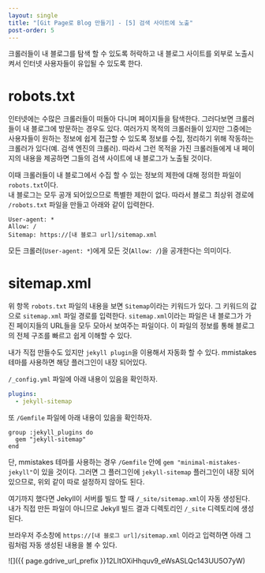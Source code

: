 ```yaml
---
layout: single
title: "[Git Page로 Blog 만들기] - [5] 검색 사이트에 노출"
post-order: 5
---
```


크롤러들이 내 블로그를 탐색 할 수 있도록 허락하고 내 블로그 사이트를 외부로 노출시켜서 인터넷 사용자들이 유입될 수 있도록 한다.

# robots.txt

인터넷에는 수많은 크롤러들이 떠돌아 다니며 페이지들을 탐색한다. 그러다보면 크롤러들이 내 블로그에 방문하는 경우도 있다. 여러가지 목적의 크롤러들이 있지만 그중에는 사용자들이 원하는 정보에 쉽게 접근할 수 있도록 정보를 수집, 정리하기 위해 작동하는 크롤러가 있다(예. 검색 엔진의 크롤러). 따라서 그런 목적을 가진 크롤러들에게 내 페이지의 내용을 제공하면 그들의 검색 사이트에 내 블로그가 노출될 것이다.

이때 크롤러들이 내 블로그에서 수집 할 수 있는 정보의 제한에 대해 정의한 파일이 `robots.txt`이다.<br/>
내 블로그는 모두 공개 되어있으므로 특별한 제한이 없다. 따라서 블로그 최상위 경로에 `/robots.txt` 파일을 만들고 아래와 같이 입력한다.

```
User-agent: *
Allow: /
Sitemap: https://[내 블로그 url]/sitemap.xml
```

모든 크롤러(`User-agent: *`)에게 모든 것(`Allow: /`)을 공개한다는 의미이다.

# sitemap.xml

위 항목 `robots.txt` 파일의 내용을 보면 `Sitemap`이라는 키워드가 있다. 그 키워드의 값으로 `sitemap.xml` 파일 경로를 입력한다. `sitemap.xml`이라는 파일은 내 블로그가 가진 페이지들의 URL들을 모두 모아서 보여주는 파일이다. 이 파일의 정보를 통해 블로그의 전체 구조를 빠르고 쉽게 이해할 수 있다.

내가 직접 만들수도 있지만 `jekyll plugin`을 이용해서 자동화 할 수 있다. mmistakes 테마를 사용하면 해당 플러그인이 내장 되어있다.

`/_config.yml` 파일에 아래 내용이 있음을 확인하자.

```yml
plugins:
  - jekyll-sitemap
```

또 `/Gemfile` 파일에 아래 내용이 있음을 확인하자.<br/>

```gemfile
group :jekyll_plugins do
  gem "jekyll-sitemap"
end
```

단, mmistakes 테마를 사용하는 경우 `/Gemfile` 안에 `gem "minimal-mistakes-jekyll"`이 있을 것이다. 그러면 그 플러그인에 `jekyll-sitemap` 플러그인이 내장 되어있으므로, 위외 같이 따로 설정하지 않아도 된다.

여기까지 했다면 Jekyll이 서버를 빌드 할 때 `/_site/sitemap.xml`이 자동 생성된다. 내가 직접 만든 파일이 아니므로 Jekyll 빌드 결과 디렉토리인 `/_site` 디렉토리에 생성된다.

브라우저 주소창에 `https://[내 블로그 url]/sitemap.xml` 이라고 입력하면 아래 그림처럼 자동 생성된 내용을 볼 수 있다.

![]({{ page.gdrive_url_prefix }}12LItOXiHhquv9_eWsASLQc143UU5O7yW)
